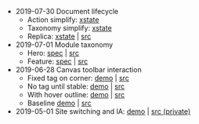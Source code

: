 - 2019-07-30 Document lifecycle
    - Action simplify: [xstate](https://xstate.js.org/viz/?gist=8f2c9f0ed5e697c95b36af2cbc2bdbfb)
    - Taxonomy simplify: [xstate](https://xstate.js.org/viz/?gist=ef0cd36eda49f872a815cb854fff5190)
    - Replica: [xstate](https://xstate.js.org/viz/?gist=7c835d985d143f240d4844f4dc735d00) | [src](https://gist.github.com/chuanqisun/7c835d985d143f240d4844f4dc735d00)
- 2019-07-01 Module taxonomy
    - Hero: [spec](https://hero-module-ia.stackblitz.io) | [src](https://stackblitz.com/edit/hero-module-ia)
    - Feature: [spec](https://feature-module-ia.stackblitz.io) | [src](https://stackblitz.com/edit/feature-module-ia?file=index.js)
- 2019-06-28 Canvas toolbar interaction
    - Fixed tag on corner: [demo](https://canvas-toolbar-with-layer-selection-corner-tag.stackblitz.io/) | [src](https://stackblitz.com/edit/canvas-toolbar-with-layer-selection-corner-tag?file=index.js)
    - No tag until stable: [demo](https://canvas-toolbar-with-layer-selection-no-tag.stackblitz.io) | [src](https://stackblitz.com/edit/canvas-toolbar-with-layer-selection-no-tag?file=Toolbar.js)
    - With hover outline: [demo](https://canvas-toolbar-with-layer-selection-hover-style.stackblitz.io) | [src](https://stackblitz.com/edit/canvas-toolbar-with-layer-selection-hover-style)
    - Baseline [demo](https://canvas-toolbar-with-layer-selection.stackblitz.io) | [src](https://stackblitz.com/edit/canvas-toolbar-with-layer-selection)
- 2019-05-01 Site switching and IA: [demo](https://rushmore.netlify.com/) | [src (private)](https://github.com/chuanqisun/rushmore-alpha/tree/master/authoring-tool)